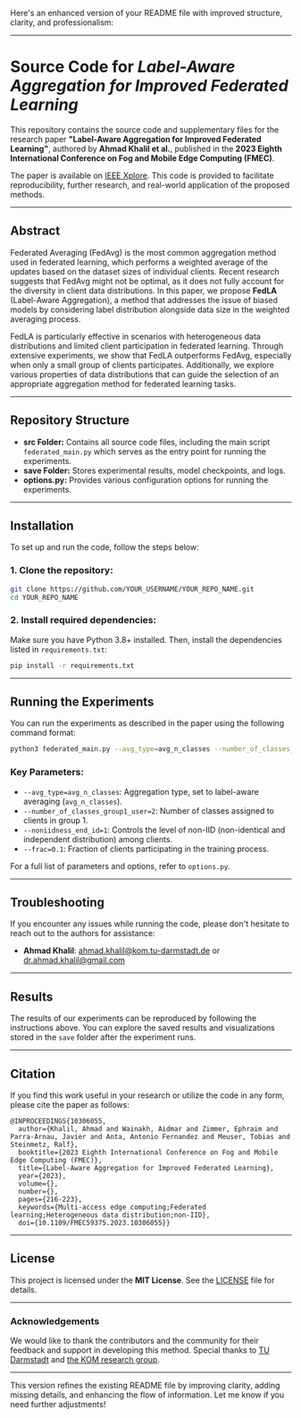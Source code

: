 Here's an enhanced version of your README file with improved structure, clarity, and professionalism:

---

# Source Code for *Label-Aware Aggregation for Improved Federated Learning*

This repository contains the source code and supplementary files for the research paper **"Label-Aware Aggregation for Improved Federated Learning"**, authored by **Ahmad Khalil et al.**, published in the **2023 Eighth International Conference on Fog and Mobile Edge Computing (FMEC)**.

The paper is available on [IEEE Xplore](https://ieeexplore.ieee.org/abstract/document/10306055). This code is provided to facilitate reproducibility, further research, and real-world application of the proposed methods.

---

## Abstract

Federated Averaging (FedAvg) is the most common aggregation method used in federated learning, which performs a weighted average of the updates based on the dataset sizes of individual clients. Recent research suggests that FedAvg might not be optimal, as it does not fully account for the diversity in client data distributions. In this paper, we propose **FedLA** (Label-Aware Aggregation), a method that addresses the issue of biased models by considering label distribution alongside data size in the weighted averaging process.

FedLA is particularly effective in scenarios with heterogeneous data distributions and limited client participation in federated learning. Through extensive experiments, we show that FedLA outperforms FedAvg, especially when only a small group of clients participates. Additionally, we explore various properties of data distributions that can guide the selection of an appropriate aggregation method for federated learning tasks.

---

## Repository Structure

- **src Folder:** Contains all source code files, including the main script `federated_main.py` which serves as the entry point for running the experiments.
- **save Folder:** Stores experimental results, model checkpoints, and logs.
- **options.py:** Provides various configuration options for running the experiments.

---

## Installation

To set up and run the code, follow the steps below:

### 1. Clone the repository:

```bash
git clone https://github.com/YOUR_USERNAME/YOUR_REPO_NAME.git
cd YOUR_REPO_NAME
```

### 2. Install required dependencies:

Make sure you have Python 3.8+ installed. Then, install the dependencies listed in `requirements.txt`:

```bash
pip install -r requirements.txt
```

---

## Running the Experiments

You can run the experiments as described in the paper using the following command format:

```bash
python3 federated_main.py --avg_type=avg_n_classes --number_of_classes_group1_user=2 --noniidness_end_id=1 --frac=0.1
```

### Key Parameters:
- `--avg_type=avg_n_classes`: Aggregation type, set to label-aware averaging (`avg_n_classes`).
- `--number_of_classes_group1_user=2`: Number of classes assigned to clients in group 1.
- `--noniidness_end_id=1`: Controls the level of non-IID (non-identical and independent distribution) among clients.
- `--frac=0.1`: Fraction of clients participating in the training process.

For a full list of parameters and options, refer to `options.py`.

---

## Troubleshooting

If you encounter any issues while running the code, please don't hesitate to reach out to the authors for assistance:

- **Ahmad Khalil**: ahmad.khalil@kom.tu-darmstadt.de or dr.ahmad.khalil@gmail.com

---

## Results

The results of our experiments can be reproduced by following the instructions above. You can explore the saved results and visualizations stored in the `save` folder after the experiment runs.

---

## Citation

If you find this work useful in your research or utilize the code in any form, please cite the paper as follows:

```
@INPROCEEDINGS{10306055,
  author={Khalil, Ahmad and Wainakh, Aidmar and Zimmer, Ephraim and Parra-Arnau, Javier and Anta, Antonio Fernandez and Meuser, Tobias and Steinmetz, Ralf},
  booktitle={2023 Eighth International Conference on Fog and Mobile Edge Computing (FMEC)}, 
  title={Label-Aware Aggregation for Improved Federated Learning}, 
  year={2023},
  volume={},
  number={},
  pages={216-223},
  keywords={Multi-access edge computing;Federated learning;Heterogeneous data distribution;non-IID},
  doi={10.1109/FMEC59375.2023.10306055}}
```

---

## License

This project is licensed under the **MIT License**. See the [LICENSE](LICENSE) file for details.

---

### Acknowledgements

We would like to thank the contributors and the community for their feedback and support in developing this method. Special thanks to [TU Darmstadt](https://www.tu-darmstadt.de) and [the KOM research group](https://www.kom.tu-darmstadt.de).

---

This version refines the existing README file by improving clarity, adding missing details, and enhancing the flow of information. Let me know if you need further adjustments!
